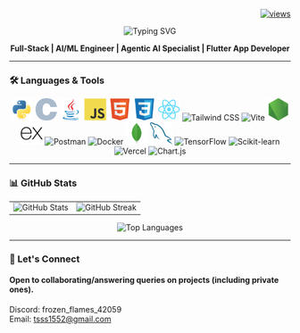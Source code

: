 
<p align="right">
  <a href="https://hits.sh/github.com/TejasS1233/">
    <img src="https://hits.sh/github.com/TejasS1233.svg?label=views&color=ff69b4&style=flat-square" alt="views"/>
  </a>
</p>

<!-- Clean Typing Animation -->
<p align="center">
  <img src="https://readme-typing-svg.herokuapp.com?font=Fira+Code&size=32&duration=2500&pause=600&color=36BCF7&center=true&vCenter=true&width=435&lines=Hi+👋,+I'm+Tejas" alt="Typing SVG" />
</p>
<p align="center">
  <b>Full-Stack | AI/ML Engineer | Agentic AI Specialist | Flutter App Developer</b>
</p>

---

### 🛠 Languages & Tools
 

<p align="center">
  <!-- Languages -->
  <img src="https://raw.githubusercontent.com/devicons/devicon/master/icons/python/python-original.svg" width="40" height="40" alt="Python"/>
  <img src="https://raw.githubusercontent.com/devicons/devicon/master/icons/c/c-original.svg" width="40" height="40" alt="C"/>
  <img src="https://raw.githubusercontent.com/devicons/devicon/master/icons/java/java-original.svg" width="40" height="40" alt="Java"/>
  <img src="https://raw.githubusercontent.com/devicons/devicon/master/icons/javascript/javascript-original.svg" width="40" height="40" alt="JavaScript"/>
  <img src="https://raw.githubusercontent.com/devicons/devicon/master/icons/html5/html5-original.svg" width="40" height="40" alt="HTML5"/>
  <img src="https://raw.githubusercontent.com/devicons/devicon/master/icons/css3/css3-original.svg" width="40" height="40" alt="CSS3"/>

  <!-- Frontend -->
  <img src="https://raw.githubusercontent.com/devicons/devicon/master/icons/react/react-original.svg" width="40" height="40" alt="React"/>
  <img src="https://www.vectorlogo.zone/logos/tailwindcss/tailwindcss-icon.svg" width="40" height="40" alt="Tailwind CSS"/>
  <img src="https://www.svgrepo.com/show/354521/vitejs.svg" width="40" height="40" alt="Vite"/>

  <!-- Backend -->
  <img src="https://raw.githubusercontent.com/devicons/devicon/master/icons/nodejs/nodejs-original.svg" width="40" height="40" alt="Node.js"/>
  <img src="https://raw.githubusercontent.com/devicons/devicon/master/icons/express/express-original.svg" width="40" height="40" alt="Express.js"/>
  <img src="https://www.vectorlogo.zone/logos/getpostman/getpostman-icon.svg" width="40" height="40" alt="Postman"/>
  <img src="https://www.vectorlogo.zone/logos/docker/docker-icon.svg" width="40" height="40" alt="Docker"/>

  <!-- Databases -->
  <img src="https://raw.githubusercontent.com/devicons/devicon/master/icons/mongodb/mongodb-original.svg" width="40" height="40" alt="MongoDB"/>
  <img src="https://raw.githubusercontent.com/devicons/devicon/master/icons/mysql/mysql-original.svg" width="40" height="40" alt="MySQL"/>

  <!-- AI / ML -->
  <img src="https://upload.wikimedia.org/wikipedia/commons/2/2d/Tensorflow_logo.svg" width="40" height="40" alt="TensorFlow"/>
  <img src="https://upload.wikimedia.org/wikipedia/commons/0/05/Scikit_learn_logo_small.svg" width="40" height="40" alt="Scikit-learn"/>
  

  <!-- Deployment -->
  <img src="https://www.vectorlogo.zone/logos/vercel/vercel-icon.svg" width="40" height="40" alt="Vercel"/>
  

  <!-- Visualization -->
  <img src="https://www.chartjs.org/media/logo-title.svg" width="40" height="40" alt="Chart.js"/>
</p>



---

### 📊 GitHub Stats
<div align="center">

| | |
|---|---|
| <img src="https://github-readme-stats.vercel.app/api?username=tejass1233&show_icons=true&theme=tokyonight&hide_border=true" alt="GitHub Stats" height="160"/> | <img src="https://github-readme-streak-stats.herokuapp.com?user=tejass1233&theme=tokyonight&hide_border=true" alt="GitHub Streak" height="160"/> |

</div>

<p align="center">
  <img src="https://github-readme-stats.vercel.app/api/top-langs/?username=tejass1233&layout=compact&theme=tokyonight&hide_border=true" alt="Top Languages" />
</p>


---

### 🤝 Let's Connect

  #### Open to collaborating/answering queries on projects (including private ones).  



  Discord:  frozen_flames_42059<br/>
  Email: tsss1552@gmail.com

